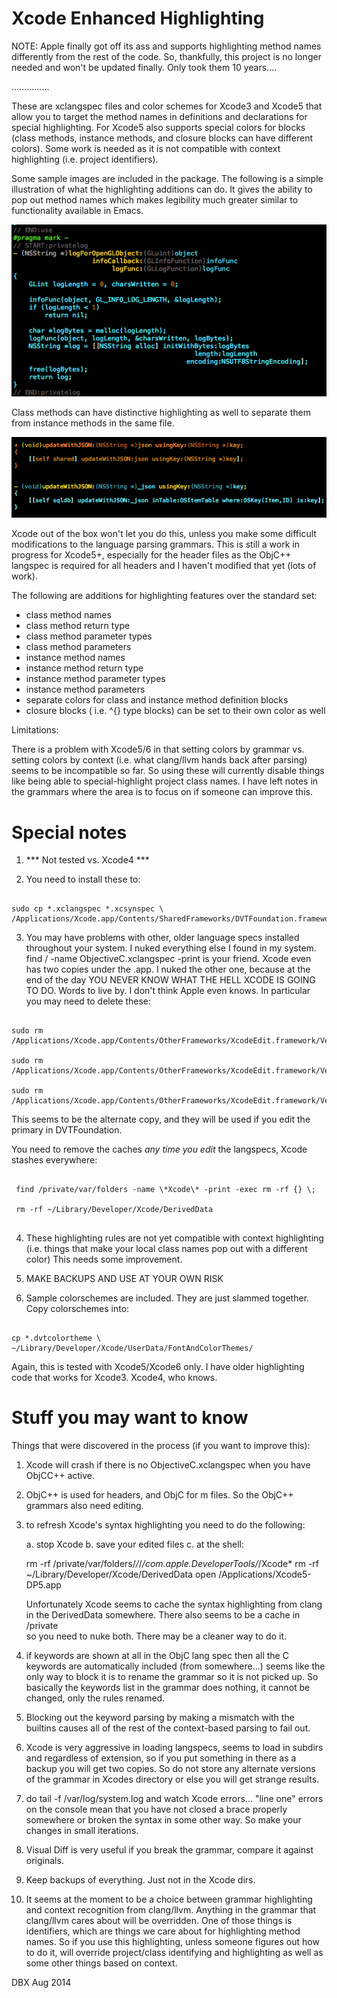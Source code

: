 Xcode Enhanced Highlighting
===========================

NOTE: Apple finally got off its ass and supports highlighting method names differently from the rest of the code. So, thankfully, this project is no longer needed and won't be updated finally. Only took them 10 years....

...............

These are xclangspec files and color schemes for Xcode3 and Xcode5 that allow you to target the method names in definitions and declarations for special highlighting. For Xcode5 also supports special colors for blocks (class methods, instance methods, and closure blocks can have different colors). Some work is needed as it is not compatible with context highlighting (i.e. project identifiers).

Some sample images are included in the package. The following is a simple illustration of what the highlighting additions can do. It gives the ability to pop out method names which makes legibility much greater similar to functionality available in Emacs.

![Highlighting Example](https://raw.githubusercontent.com/dbquarrel/Xcode-Enhanced-Highlighting/master/sample.png)

Class methods can have distinctive highlighting as well to separate them from instance methods in the same file.

![Highlighting Example](https://raw.githubusercontent.com/dbquarrel/Xcode-Enhanced-Highlighting/master/sample2.png)

Xcode out of the box won't let you do this, unless you make some difficult modifications to the language parsing grammars. This is still a work in progress for Xcode5+, especially for the header files as the ObjC++ langspec is required for all headers and I haven't modified that yet (lots of work).

The following are additions for highlighting features over the standard set:

- class method names
- class method return type
- class method parameter types
- class method parameters
- instance method names
- instance method return type
- instance method parameter types
- instance method parameters
- separate colors for class and instance method definition blocks
- closure blocks ( i.e. ^{} type blocks) can be set to their own color as well

Limitations:

There is a problem with Xcode5/6 in that setting colors by grammar vs. setting colors by context (i.e. what clang/llvm hands back after parsing) seems to be incompatible so far. So using these will currently disable things like being able to special-highlight project class names. I have left notes in the grammars where the area is to focus on if someone can improve this.


Special notes
=============

1. *** Not tested vs. Xcode4 ***

2. You need to install these to:

```shell

sudo cp *.xclangspec *.xcsynspec \
/Applications/Xcode.app/Contents/SharedFrameworks/DVTFoundation.framework/Versions/A/Resources/

```

3. You may have problems with other, older language specs installed
throughout your system. I nuked everything else I found in my system.
find / -name ObjectiveC.xclangspec -print is your friend. Xcode even has two
copies under the .app. I nuked the other one, because at the end of the
day YOU NEVER KNOW WHAT THE HELL XCODE IS GOING TO DO. Words to live by.
I don't think Apple even knows. In particular you may need to delete these:


```shell

sudo rm /Applications/Xcode.app/Contents/OtherFrameworks/XcodeEdit.framework/Versions/A/Resources/ObjectiveC.xclangspec

sudo rm /Applications/Xcode.app/Contents/OtherFrameworks/XcodeEdit.framework/Versions/A/Resources/ObjectiveC++.xclangspec

sudo rm /Applications/Xcode.app/Contents/OtherFrameworks/XcodeEdit.framework/Versions/A/Resources/C.xclangspec

```

This seems to be the alternate copy, and they will be used if you edit the primary in DVTFoundation.

You need to remove the caches *any time you edit* the langspecs, Xcode stashes everywhere:

```shell

 find /private/var/folders -name \*Xcode\* -print -exec rm -rf {} \;

 rm -rf ~/Library/Developer/Xcode/DerivedData
 
```


4. These highlighting rules are not yet compatible with context highlighting
(i.e. things that make your local class names pop out with a different color)
This needs some improvement.

5. MAKE BACKUPS AND USE AT YOUR OWN RISK

6. Sample colorschemes are included. They are just slammed together.
Copy colorschemes into:

```shell

cp *.dvtcolortheme \
~/Library/Developer/Xcode/UserData/FontAndColorThemes/

```


Again, this is tested with Xcode5/Xcode6 only. I have older highlighting
code that works for Xcode3. Xcode4, who knows. 

Stuff you may want to know
==========================

   Things that were discovered in the process (if you want to improve this):

1. Xcode will crash if there is no ObjectiveC.xclangspec when you have
   ObjCC++ active.

2. ObjC++ is used for headers, and ObjC for m files. So the ObjC++ grammars
   also need editing.     

3. to refresh Xcode's syntax highlighting you need to do the following:

   a. stop Xcode
   b. save your edited files
   c. at the shell:

   rm -rf /private/var/folders/*/*/*/com.apple.DeveloperTools/*/Xcode*
   rm -rf ~/Library/Developer/Xcode/DerivedData
   open /Applications/Xcode5-DP5.app

   Unfortunately Xcode seems to cache the syntax highlighting from clang
   in the DerivedData somewhere. There also seems to be a cache in /private   
   so you need to nuke both. There may be a cleaner way to do it.

4. if keywords are shown at all in the ObjC lang spec then all the C
   keywords are automatically included (from somewhere...) seems like the
   only way to block it is to rename the grammar so it is not picked up.
   So basically the keywords list in the grammar does nothing, it cannot
   be changed, only the rules renamed.

5. Blocking out the keyword parsing by making a mismatch with the
   builtins causes all of the rest of the context-based parsing to fail out.

6. Xcode is very aggressive in loading langspecs, seems to load in subdirs and
   regardless of extension, so if you put something in there as a backup you
   will get two copies. So do not store any alternate versions of the grammar
   in Xcodes directory or else you will get strange results. 

7. do tail -f /var/log/system.log and watch Xcode errors... "line one"
   errors on the console mean that you have not closed a brace properly
   somewhere or broken the syntax in some other way. So make your changes
   in small iterations.

8. Visual Diff is very useful if you break the grammar, compare it against
   originals.

9. Keep backups of everything. Just not in the Xcode dirs.

10. It seems at the moment to be a choice between grammar highlighting and
    context recognition from clang/llvm. Anything in the grammar that
    clang/llvm cares about will be overridden. One of those things is
    identifiers, which are things we care about for highlighting method
    names. So if you use this highlighting, unless someone figures out
    how to do it, will override project/class identifying and highlighting
    as well as some other things based on context.

DBX Aug 2014

